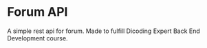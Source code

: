 # Forum API
A simple rest api for forum. Made to fulfill Dicoding Expert Back End Development course.